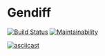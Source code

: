 # Gendiff

[![Build Status](https://travis-ci.org/andr-off/backend-project-lvl2.svg?branch=master)](https://travis-ci.org/andr-off/backend-project-lvl2)
[![Maintainability](https://api.codeclimate.com/v1/badges/3b8771632cda911517e4/maintainability)](https://codeclimate.com/github/andr-off/backend-project-lvl2/maintainability)

[![asciicast](https://asciinema.org/a/6IctH2g3VrtMiOLv0wokLoDj4.svg)](https://asciinema.org/a/6IctH2g3VrtMiOLv0wokLoDj4)